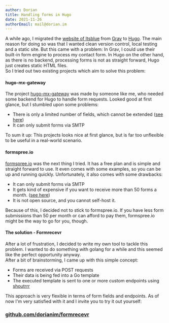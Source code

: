 ```yaml
---
author: Dorian
title: Handling forms in Hugo
date: 2021-11-26
authorEmail: mail@dorian.im
---
```


A while ago, I migrated the [website of Itsblue](https://itsblue.de) from [Grav](https://getgrav.org/) to [Hugo](https://gohugo.io/). The main reason for doing so was that I wanted clean version control, local testing and a static site. But this came with a problem: In Grav, I could use their built-in form engine to process my contact form. In Hugo on the other hand, as there is no backend, processing forms is not as straight forward, Hugo just creates static HTML files.  
So I tried out two existing projects which aim to solve this problem: 

#### hugo-mx-gateway
The project [hugo-mx-gateway](https://github.com/rchakode/hugo-mx-gateway) was made by someone like me, who needed some backend for Hugo to handle form requests. Looked good at first glance, but I stumbled upon some problems:

- There is only a limited number of fields, which cannot be extended ([see here](https://github.com/rchakode/hugo-mx-gateway/blob/73a3eb02669dce7e5edec7bd4ef76c4d8c51aad7/sendmail.go#L215))
- It can only submit forms via SMTP

To sum it up: This projects looks nice at first glance, but is far too unflexible to be useful in a real-world scenario.

#### formspree.io
[formspree.io](https://formspree.io) was the next thing I tried. It has a free plan and is simple and straight forward to use. It even comes with some examples, so you can be up and running quickly. Unfortunately, it also comes with some drawbacks:

- It can only submit forms via SMTP
- It gets kind of expensive if you want to receive more than 50 forms a month. ([see here](https://formspree.io/plans))
- It is not open source, and you cannot self-host it.

Because of this, I decided not to stick to formspree.io. If you have less form submissions than 50 per month or can afford to pay them, formspree.io might be the way to go for you, though.

#### The solution - Formrecevr
After a lot of frustration, I decided to write my own tool to tackle this problem. I wanted to do something with golang for a while and this seemed like the perfect opportunity anyway.  
After a bit of brainstorming, I came up with this simple concept:

- Forms are received via POST requests
- Their data is being fed into a Go template
- The executed template is sent to one or more custom endpoints using [shoutrrr](https://containrrr.dev/shoutrrr)

This approach is very flexible in terms of form fields and endpoints. As of now I'm very satisfied with it and I invite you to try it out yourself: 

### [github.com/dorianim/formrecevr](https://github.com/dorianim/formrecevr)